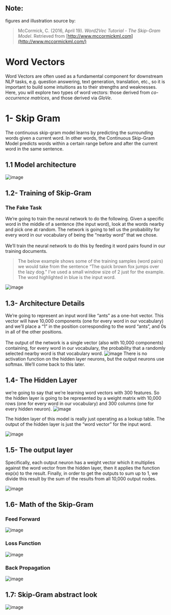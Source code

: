 ## Note:
figures and illustration source by:
> McCormick, C. (2016, April 19).  _Word2Vec Tutorial - The Skip-Gram Model_. Retrieved from  [http://www.mccormickml.com](http://www.mccormickml.com/)
# **Word Vectors**

Word Vectors are often used as a fundamental component for downstream NLP tasks, e.g. question answering, text generation, translation, etc., so it is important to build some intuitions as to their strengths and weaknesses. Here, you will explore two types of word vectors: those derived from *co-occurrence matrices*, and those derived via *GloVe*. 

# **1- Skip Gram**

The continuous skip-gram model learns by predicting the surrounding words given a current word. In other words, the Continuous Skip-Gram Model predicts words within a certain range before and after the current word in the same sentence.

## **1.1 Model architecture**
![image](https://user-images.githubusercontent.com/61620007/179069325-9c6a6c81-1d5a-4285-ab53-71ce88e7f4f6.png)

## **1.2- Training of Skip-Gram**

### The Fake Task
We’re going to train the neural network to do the following. Given a specific word in the middle of a sentence (the input word), look at the words nearby and pick one at random. The network is going to tell us the probability for every word in our vocabulary of being the “nearby word” that we chose.
<br>
<br>
We’ll train the neural network to do this by feeding it word pairs found in our training documents. 
> The below example shows some of the training samples (word pairs) we would take from the sentence “The quick brown fox jumps over the lazy dog.” I’ve used a small window size of 2 just for the example. The word highlighted in blue is the input word.

![image](https://user-images.githubusercontent.com/61620007/179070545-5fe788a1-1d01-4e3e-a3aa-2b9cecdc43a6.png)

## **1.3- Architecture Details**

We’re going to represent an input word like “ants” as a one-hot vector. This vector will have 10,000 components (one for every word in our vocabulary) and we’ll place a “1” in the position corresponding to the word “ants”, and 0s in all of the other positions.
<br>
<br>
The output of the network is a single vector (also with 10,000 components) containing, for every word in our vocabulary, the probability that a randomly selected nearby word is that vocabulary word.
![image](https://user-images.githubusercontent.com/61620007/179070841-7261bb3b-855f-45d4-9bb1-e9f14be24042.png)
There is no activation function on the hidden layer neurons, but the output neurons use softmax. We’ll come back to this later.

## **1.4- The Hidden Layer**

we’re going to say that we’re learning word vectors with 300 features. So the hidden layer is going to be represented by a weight matrix with 10,000 rows (one for every word in our vocabulary) and 300 columns (one for every hidden neuron).
![image](https://user-images.githubusercontent.com/61620007/179070926-8b07af87-770b-456a-8e26-aaa736be4bed.png)

The hidden layer of this model is really just operating as a lookup table. The output of the hidden layer is just the “word vector” for the input word.

![image](https://user-images.githubusercontent.com/61620007/179070954-22271bb1-3691-4892-bfdb-e749baa00fe0.png)

## **1.5- The output layer**

Specifically, each output neuron has a weight vector which it multiplies against the word vector from the hidden layer, then it applies the function exp(x) to the result. Finally, in order to get the outputs to sum up to 1, we divide this result by the sum of the results from all 10,000 output nodes.

![image](https://user-images.githubusercontent.com/61620007/179070994-af77c5bb-ae29-4b81-9cee-e75bddb5a1ae.png)

## **1.6- Math of the Skip-Gram**

### **Feed Forward**
![image](https://user-images.githubusercontent.com/61620007/179069768-22977015-f853-465f-a8c2-ab14d52a141a.png)

### **Loss Function**

![image](https://user-images.githubusercontent.com/61620007/179069831-7f37bfc3-c01b-4186-add5-3fdfe7523443.png)

### **Back Propagation**

![image](https://user-images.githubusercontent.com/61620007/179069965-dc0a8f42-53fc-48a1-90b9-7987a6e41a45.png)

## **1.7: Skip-Gram abstract look**
![image](https://user-images.githubusercontent.com/61620007/179070128-2ad5c794-e070-40f8-a0ff-bc45bf395e34.png)

